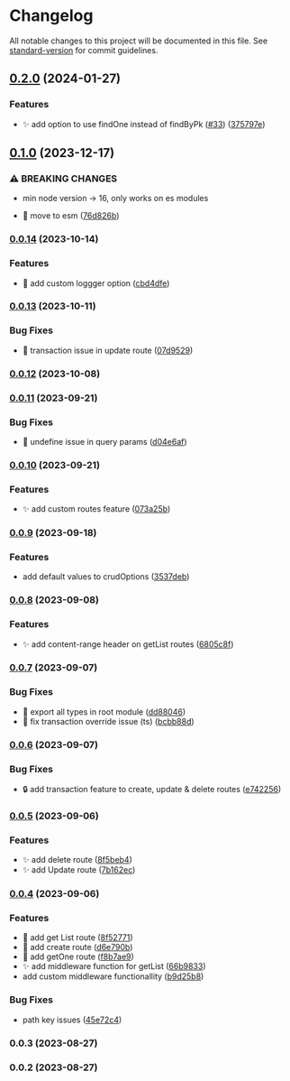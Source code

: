 # Changelog

All notable changes to this project will be documented in this file. See [standard-version](https://github.com/conventional-changelog/standard-version) for commit guidelines.

## [0.2.0](https://github.com/doralteres/express-sequelize-autocrud/compare/v0.1.0...v0.2.0) (2024-01-27)


### Features

* ✨ add option to use findOne instead of findByPk ([#33](https://github.com/doralteres/express-sequelize-autocrud/issues/33)) ([375797e](https://github.com/doralteres/express-sequelize-autocrud/commit/375797e2ab09ef6c11a44f0cdb0c1bf0e09b4dfd))

## [0.1.0](https://github.com/doralteres/express-sequelize-autocrud/compare/v0.0.14...v0.1.0) (2023-12-17)


### ⚠ BREAKING CHANGES

* min node version -> 16, only works on es modules

* :art: move to esm ([76d826b](https://github.com/doralteres/express-sequelize-autocrud/commit/76d826bff447e1873226fec931e1391a9de1803c))

### [0.0.14](https://github.com/doralteres/express-sequelize-autocrud/compare/v0.0.13...v0.0.14) (2023-10-14)


### Features

* :lipstick: add custom loggger option ([cbd4dfe](https://github.com/doralteres/express-sequelize-autocrud/commit/cbd4dfe7ecea43c18919f924b82cf0aaa1b5b26a))

### [0.0.13](https://github.com/doralteres/express-sequelize-autocrud/compare/v0.0.12...v0.0.13) (2023-10-11)


### Bug Fixes

* :bug: transaction issue in update route ([07d9529](https://github.com/doralteres/express-sequelize-autocrud/commit/07d9529c7feb9f88dd19fe4a8ee228b259c346f2))

### [0.0.12](https://github.com/doralteres/express-sequelize-autocrud/compare/v0.0.11...v0.0.12) (2023-10-08)

### [0.0.11](https://github.com/doralteres/express-sequelize-autocrud/compare/v0.0.10...v0.0.11) (2023-09-21)


### Bug Fixes

* :bug: undefine issue in query params ([d04e6af](https://github.com/doralteres/express-sequelize-autocrud/commit/d04e6af597881d4b35496738739cc0f2e12f1419))

### [0.0.10](https://github.com/doralteres/express-sequelize-autocrud/compare/v0.0.9...v0.0.10) (2023-09-21)


### Features

* :sparkles: add custom routes feature ([073a25b](https://github.com/doralteres/express-sequelize-autocrud/commit/073a25bc71b26db06ca0a59733ab5865d72519e0))

### [0.0.9](https://github.com/doralteres/express-sequelize-autocrud/compare/v0.0.8...v0.0.9) (2023-09-18)


### Features

* add default values to crudOptions ([3537deb](https://github.com/doralteres/express-sequelize-autocrud/commit/3537deb997522a39bbbd8f8f491b84406e981ef0))

### [0.0.8](https://github.com/doralteres/express-sequelize-autocrud/compare/v0.0.7...v0.0.8) (2023-09-08)


### Features

* :sparkles: add content-range header on getList routes ([6805c8f](https://github.com/doralteres/express-sequelize-autocrud/commit/6805c8f279df248e11f387d8c9ea9e8f18c93ea0))

### [0.0.7](https://github.com/doralteres/express-sequelize-autocrud/compare/v0.0.6...v0.0.7) (2023-09-07)


### Bug Fixes

* :bug: export all types in root module ([dd88046](https://github.com/doralteres/express-sequelize-autocrud/commit/dd880467f7ef6b8f286084596e9f6f10a082582b))
* :bug: fix transaction override issue (ts) ([bcbb88d](https://github.com/doralteres/express-sequelize-autocrud/commit/bcbb88dea71a14866537607222cb6720c256ac2d))

### [0.0.6](https://github.com/doralteres/express-sequelize-autocrud/compare/v0.0.5...v0.0.6) (2023-09-07)


### Bug Fixes

* :lock: add transaction feature to create, update & delete routes ([e742256](https://github.com/doralteres/express-sequelize-autocrud/commit/e742256a1416d010f3cc658cd4717352d2cc2dec))

### [0.0.5](https://github.com/doralteres/express-sequelize-autocrud/compare/v0.0.4...v0.0.5) (2023-09-06)


### Features

* :sparkles: add delete route ([8f5beb4](https://github.com/doralteres/express-sequelize-autocrud/commit/8f5beb4cb06f0630e9d767b08c40b3b4910877fa))
* :sparkles: add Update route ([7b162ec](https://github.com/doralteres/express-sequelize-autocrud/commit/7b162ecb0334496cecc02c3ee54fccab00f1ecc0))

### [0.0.4](https://github.com/doralteres/express-sequelize-autocrud/compare/v0.0.3...v0.0.4) (2023-09-06)


### Features

* :lipstick: add get List route ([8f52771](https://github.com/doralteres/express-sequelize-autocrud/commit/8f527715244bebe3c1badd910ecf3a12817bfafa))
* :rocket: add create route ([d6e790b](https://github.com/doralteres/express-sequelize-autocrud/commit/d6e790b62143de6556689ec23b9943d291d99bcd))
* :rocket: add getOne route ([f8b7ae9](https://github.com/doralteres/express-sequelize-autocrud/commit/f8b7ae9d9b161c73c58c03f533ea849cd7ff23bd))
* :sparkles: add middleware function for getList ([66b9833](https://github.com/doralteres/express-sequelize-autocrud/commit/66b9833c18aa75fe5eba66262cf20f78db27a06e))
* add custom middleware functionallity ([b9d25b8](https://github.com/doralteres/express-sequelize-autocrud/commit/b9d25b8d079d7425600443f01280b85289ccf26d))


### Bug Fixes

* path key issues ([45e72c4](https://github.com/doralteres/express-sequelize-autocrud/commit/45e72c45934a1e154d9e96df351ca9db0626135c))

### 0.0.3 (2023-08-27)

### 0.0.2 (2023-08-27)
